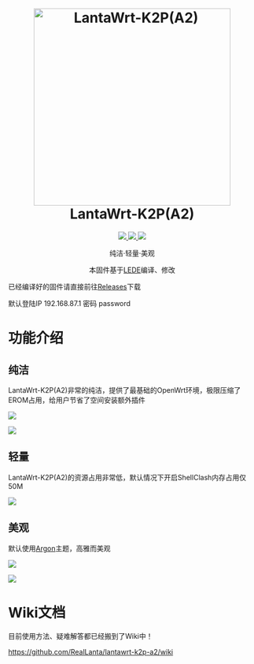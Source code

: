 <h1 align="center">
  <img src="https://cdn.jsdelivr.net/gh/RealLanta/lantawrt-k2p-a2/LantaWrt_Logo.png" alt="LantaWrt-K2P(A2)" width="400">
  <br>LantaWrt-K2P(A2)<br>

</h1>

  <p align="center">
    <a target="_blank" href="https://github.com/coolsnowwolf/lede">
    <img src="https://img.shields.io/badge/OpenWrt(LEDE) Kernel-r4491--d5622e353-blue">
  </a>
  <a target="_blank" href="https://github.com/RealLanta/lantawrt-k2p-a2/tree/0.2">
    <img src="https://img.shields.io/badge/source code-v0.2--beta-green.svg">
  </a>
  <a target="_blank" href="https://github.com/RealLanta/lantawrt-k2p-a2/releases">
    <img src="https://img.shields.io/badge/New Release-v0.2--beta-orange.svg">
  </a>
  </p>



<p align="center">
纯洁·轻量·美观
</p>
<p align="center">
本固件基于<a href="https://github.com/coolsnowwolf/lede">LEDE</a>编译、修改
</p>

已经编译好的固件请直接前往[Releases](https://github.com/jerrykuku/luci-app-vssr/releases)下载

默认登陆IP 192.168.87.1 密码 password

# 功能介绍

## 纯洁

LantaWrt-K2P(A2)非常的纯洁，提供了最基础的OpenWrt环境，极限压缩了EROM占用，给用户节省了空间安装额外插件

![](https://cdn.jsdelivr.net/gh/RealLanta/lantawrt-k2p-a2/doc/2022-05-02_11-36.png)

![](https://cdn.jsdelivr.net/gh/RealLanta/lantawrt-k2p-a2/doc/2022-05-02_11-37.png)

## 轻量

LantaWrt-K2P(A2)的资源占用非常低，默认情况下开启ShellClash内存占用仅50M

![](https://cdn.jsdelivr.net/gh/RealLanta/lantawrt-k2p-a2/doc/2022-05-02_11-56.png)

## 美观

默认使用[Argon](https://github.com/jerrykuku/luci-theme-argon)主题，高雅而美观

![](https://cdn.jsdelivr.net/gh/RealLanta/lantawrt-k2p-a2/doc/2022-05-02_03-10.png)

![](https://cdn.jsdelivr.net/gh/RealLanta/lantawrt-k2p-a2/doc/2022-05-02_03-11.png)

# Wiki文档

目前使用方法、疑难解答都已经搬到了Wiki中！

https://github.com/RealLanta/lantawrt-k2p-a2/wiki
